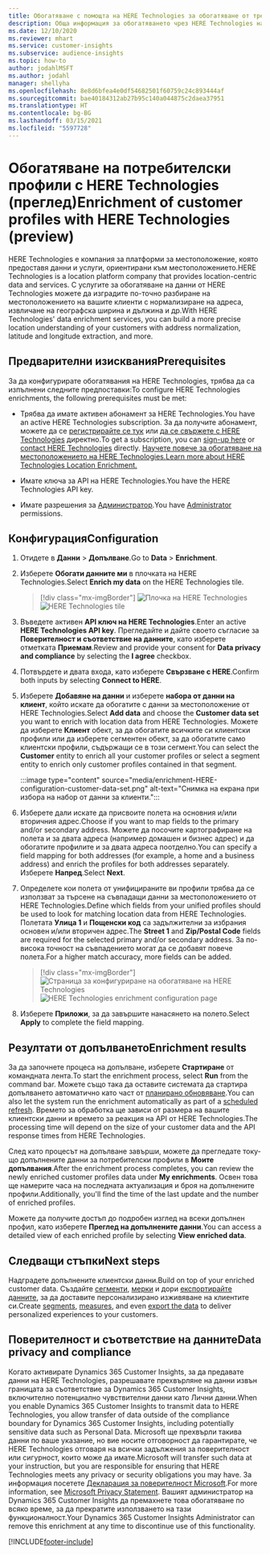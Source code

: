 ```yaml
---
title: Обогатяване с помощта на HERE Technologies за обогатяване от трети страни
description: Обща информация за обогатяването чрез HERE Technologies на трети страни.
ms.date: 12/10/2020
ms.reviewer: mhart
ms.service: customer-insights
ms.subservice: audience-insights
ms.topic: how-to
author: jodahlMSFT
ms.author: jodahl
manager: shellyha
ms.openlocfilehash: 8e8d6bfea4e0df54682501f60759c24c893444af
ms.sourcegitcommit: bae40184312ab27b95c140a044875c2daea37951
ms.translationtype: HT
ms.contentlocale: bg-BG
ms.lasthandoff: 03/15/2021
ms.locfileid: "5597728"
---
```

# <a name="enrichment-of-customer-profiles-with-here-technologies-preview"></a><span data-ttu-id="e34f0-103">Обогатяване на потребителски профили с HERE Technologies (преглед)</span><span class="sxs-lookup"><span data-stu-id="e34f0-103">Enrichment of customer profiles with HERE Technologies (preview)</span></span>

<span data-ttu-id="e34f0-104">HERE Technologies е компания за платформи за местоположение, която предоставя данни и услуги, ориентирани към местоположението.</span><span class="sxs-lookup"><span data-stu-id="e34f0-104">HERE Technologies is a location platform company that provides location-centric data and services.</span></span> <span data-ttu-id="e34f0-105">С услугите за обогатяване на данни от HERE Technologies можете да изградите по-точно разбиране на местоположението на вашите клиенти с нормализиране на адреса, извличане на географска ширина и дължина и др.</span><span class="sxs-lookup"><span data-stu-id="e34f0-105">With HERE Technologies' data enrichment services, you can build a more precise location understanding of your customers with address normalization, latitude and longitude extraction, and more.</span></span>

## <a name="prerequisites"></a><span data-ttu-id="e34f0-106">Предварителни изисквания</span><span class="sxs-lookup"><span data-stu-id="e34f0-106">Prerequisites</span></span>

<span data-ttu-id="e34f0-107">За да конфигурирате обогатявания на HERE Technologies, трябва да са изпълнени следните предпоставки:</span><span class="sxs-lookup"><span data-stu-id="e34f0-107">To configure HERE Technologies enrichments, the following prerequisites must be met:</span></span>

- <span data-ttu-id="e34f0-108">Трябва да имате активен абонамент за HERE Technologies.</span><span class="sxs-lookup"><span data-stu-id="e34f0-108">You have an active HERE Technologies subscription.</span></span> <span data-ttu-id="e34f0-109">За да получите абонамент, можете да се [регистрирайте се тук](https://developer.here.com/sign-up?utm_medium=referral&utm_source=Microsoft-Dynamics-CI&create=Freemium-Basic) или [да се свържете с HERE Technologies](https://developer.here.com/help?utm_medium=referral&utm_source=Microsoft-Dynamics-CI#how-can-we-help-you) директно.</span><span class="sxs-lookup"><span data-stu-id="e34f0-109">To get a subscription, you can [sign-up here](https://developer.here.com/sign-up?utm_medium=referral&utm_source=Microsoft-Dynamics-CI&create=Freemium-Basic) or [contact HERE Technologies](https://developer.here.com/help?utm_medium=referral&utm_source=Microsoft-Dynamics-CI#how-can-we-help-you) directly.</span></span> [<span data-ttu-id="e34f0-110">Научете повече за обогатяване на местоположението на HERE Technologies.</span><span class="sxs-lookup"><span data-stu-id="e34f0-110">Learn more about HERE Technologies Location Enrichment.</span></span>](https://developer.here.com/location-enrichment?cid=Dev-MicrosoftDynamics-DB-0-Dev-&utm_source=MicrosoftDynamics&utm_medium=referral&utm_campaign=Online_Dev_ReferralMicrosoft)

- <span data-ttu-id="e34f0-111">Имате ключа за API на HERE Technologies.</span><span class="sxs-lookup"><span data-stu-id="e34f0-111">You have the HERE Technologies API key.</span></span>

- <span data-ttu-id="e34f0-112">Имате разрешения за [Администратор](permissions.md#administrator).</span><span class="sxs-lookup"><span data-stu-id="e34f0-112">You have [Administrator](permissions.md#administrator) permissions.</span></span>

## <a name="configuration"></a><span data-ttu-id="e34f0-113">Конфигурация</span><span class="sxs-lookup"><span data-stu-id="e34f0-113">Configuration</span></span>

1. <span data-ttu-id="e34f0-114">Отидете в **Данни** > **Допълване**.</span><span class="sxs-lookup"><span data-stu-id="e34f0-114">Go to **Data** > **Enrichment**.</span></span>

1. <span data-ttu-id="e34f0-115">Изберете **Обогати данните ми** в плочката на HERE Technologies.</span><span class="sxs-lookup"><span data-stu-id="e34f0-115">Select **Enrich my data** on the HERE Technologies tile.</span></span>

   > [!div class="mx-imgBorder"]
   > <span data-ttu-id="e34f0-116">![Плочка на HERE Technologies](media/HERE-tile.png "Плочка на HERE Technologies")</span><span class="sxs-lookup"><span data-stu-id="e34f0-116">![HERE Technologies tile](media/HERE-tile.png "HERE Technologies tile")</span></span>

1. <span data-ttu-id="e34f0-117">Въведете активен **API ключ на HERE Technologies**.</span><span class="sxs-lookup"><span data-stu-id="e34f0-117">Enter an active **HERE Technologies API key**.</span></span> <span data-ttu-id="e34f0-118">Прегледайте и дайте своето съгласие за **Поверителност и съответствие на данните**, като изберете отметката **Приемам**.</span><span class="sxs-lookup"><span data-stu-id="e34f0-118">Review and provide your consent for **Data privacy and compliance** by selecting the **I agree** checkbox.</span></span> 

1. <span data-ttu-id="e34f0-119">Потвърдете и двата входа, като изберете **Свързване с HERE**.</span><span class="sxs-lookup"><span data-stu-id="e34f0-119">Confirm both inputs by selecting **Connect to HERE**.</span></span>

1.  <span data-ttu-id="e34f0-120">Изберете **Добавяне на данни** и изберете **набора от данни на клиент**, който искате да обогатите с данни за местоположение от HERE Technologies.</span><span class="sxs-lookup"><span data-stu-id="e34f0-120">Select **Add data** and choose the **Customer data set** you want to enrich with location data from HERE Technologies.</span></span> <span data-ttu-id="e34f0-121">Можете да изберете **Клиент** обект, за да обогатите всичките си клиентски профили или да изберете сегментен обект, за да обогатите само клиентски профили, съдържащи се в този сегмент.</span><span class="sxs-lookup"><span data-stu-id="e34f0-121">You can select the **Customer** entity to enrich all your customer profiles or select a segment entity to enrich only customer profiles contained in that segment.</span></span>

    :::image type="content" source="media/enrichment-HERE-configuration-customer-data-set.png" alt-text="Снимка на екрана при избора на набор от данни за клиенти.":::

1. <span data-ttu-id="e34f0-123">Изберете дали искате да присвоите полета на основния и/или вторичния адрес.</span><span class="sxs-lookup"><span data-stu-id="e34f0-123">Choose if you want to map fields to the primary and/or secondary address.</span></span> <span data-ttu-id="e34f0-124">Можете да посочите картографиране на полета и за двата адреса (например домашен и бизнес адрес) и да обогатите профилите и за двата адреса поотделно.</span><span class="sxs-lookup"><span data-stu-id="e34f0-124">You can specify a field mapping for both addresses (for example, a home and a business address) and enrich the profiles for both addresses separately.</span></span> <span data-ttu-id="e34f0-125">Изберете **Напред**.</span><span class="sxs-lookup"><span data-stu-id="e34f0-125">Select **Next**.</span></span>

1. <span data-ttu-id="e34f0-126">Определете кои полета от унифицираните ви профили трябва да се използват за търсене на съвпадащи данни за местоположението от HERE Technologies.</span><span class="sxs-lookup"><span data-stu-id="e34f0-126">Define which fields from your unified profiles should be used to look for matching location data from HERE Technologies.</span></span> <span data-ttu-id="e34f0-127">Полетата **Улица 1** и **Пощенски код** са задължителни за избрания основен и/или вторичен адрес.</span><span class="sxs-lookup"><span data-stu-id="e34f0-127">The **Street 1** and **Zip/Postal Code** fields are required for the selected primary and/or secondary address.</span></span> <span data-ttu-id="e34f0-128">За по-висока точност на съвпадението могат да се добавят повече полета.</span><span class="sxs-lookup"><span data-stu-id="e34f0-128">For a higher match accuracy, more fields can be added.</span></span>

   > [!div class="mx-imgBorder"]
   > <span data-ttu-id="e34f0-129">![Страница за конфигуриране на обогатяване на HERE Technologies](media/enrichment-HERE-configuration.png "Страница за конфигуриране на обогатяване на HERE Technologies")</span><span class="sxs-lookup"><span data-stu-id="e34f0-129">![HERE Technologies enrichment configuration page](media/enrichment-HERE-configuration.png "HERE Technologies enrichment configuration page")</span></span>

1. <span data-ttu-id="e34f0-130">Изберете **Приложи**, за да завършите нанасянето на полето.</span><span class="sxs-lookup"><span data-stu-id="e34f0-130">Select **Apply** to complete the field mapping.</span></span>

## <a name="enrichment-results"></a><span data-ttu-id="e34f0-131">Резултати от допълването</span><span class="sxs-lookup"><span data-stu-id="e34f0-131">Enrichment results</span></span>

<span data-ttu-id="e34f0-132">За да започнете процеса на допълване, изберете **Стартиране** от командната лента.</span><span class="sxs-lookup"><span data-stu-id="e34f0-132">To start the enrichment process, select **Run** from the command bar.</span></span> <span data-ttu-id="e34f0-133">Можете също така да оставите системата да стартира допълването автоматично като част от [планирано обновяване](system.md#schedule-tab).</span><span class="sxs-lookup"><span data-stu-id="e34f0-133">You can also let the system run the enrichment automatically as part of a [scheduled refresh](system.md#schedule-tab).</span></span> <span data-ttu-id="e34f0-134">Времето за обработка ще зависи от размера на вашите клиентски данни и времето за реакция на API от HERE Technologies.</span><span class="sxs-lookup"><span data-stu-id="e34f0-134">The processing time will depend on the size of your customer data and the API response times from HERE Technologies.</span></span>

<span data-ttu-id="e34f0-135">След като процесът на допълване завърши, можете да прегледате току-що допълнените данни за потребителски профили в **Моите допълвания**.</span><span class="sxs-lookup"><span data-stu-id="e34f0-135">After the enrichment process completes, you can review the newly enriched customer profiles data under **My enrichments**.</span></span> <span data-ttu-id="e34f0-136">Освен това ще намерите часа на последната актуализация и броя на допълнените профили.</span><span class="sxs-lookup"><span data-stu-id="e34f0-136">Additionally, you'll find the time of the last update and the number of enriched profiles.</span></span>

<span data-ttu-id="e34f0-137">Можете да получите достъп до подробен изглед на всеки допълнен профил, като изберете **Преглед на допълнените данни**.</span><span class="sxs-lookup"><span data-stu-id="e34f0-137">You can access a detailed view of each enriched profile by selecting **View enriched data**.</span></span>

## <a name="next-steps"></a><span data-ttu-id="e34f0-138">Следващи стъпки</span><span class="sxs-lookup"><span data-stu-id="e34f0-138">Next steps</span></span>

<span data-ttu-id="e34f0-139">Надградете допълнените клиентски данни.</span><span class="sxs-lookup"><span data-stu-id="e34f0-139">Build on top of your enriched customer data.</span></span> <span data-ttu-id="e34f0-140">Създайте [сегменти](segments.md), [мерки](measures.md) и дори [експортирайте данните](export-destinations.md), за да доставите персонализирано изживяване на клиентите си.</span><span class="sxs-lookup"><span data-stu-id="e34f0-140">Create [segments](segments.md), [measures](measures.md), and even [export the data](export-destinations.md) to deliver personalized experiences to your customers.</span></span>

## <a name="data-privacy-and-compliance"></a><span data-ttu-id="e34f0-141">Поверителност и съответствие на данните</span><span class="sxs-lookup"><span data-stu-id="e34f0-141">Data privacy and compliance</span></span>

<span data-ttu-id="e34f0-142">Когато активирате Dynamics 365 Customer Insights, за да предавате данни на HERE Technologies, разрешавате прехвърляне на данни извън границата за съответствие за Dynamics 365 Customer Insights, включително потенциално чувствителни данни като Лични данни.</span><span class="sxs-lookup"><span data-stu-id="e34f0-142">When you enable Dynamics 365 Customer Insights to transmit data to HERE Technologies, you allow transfer of data outside of the compliance boundary for Dynamics 365 Customer Insights, including potentially sensitive data such as Personal Data.</span></span> <span data-ttu-id="e34f0-143">Microsoft ще прехвърли такива данни по ваше указание, но вие носите отговорност да гарантирате, че HERE Technologies отговаря на всички задължения за поверителност или сигурност, които може да имате.</span><span class="sxs-lookup"><span data-stu-id="e34f0-143">Microsoft will transfer such data at your instruction, but you are responsible for ensuring that HERE Technologies meets any privacy or security obligations you may have.</span></span> <span data-ttu-id="e34f0-144">За информация посетете [Декларация за поверителност Microsoft](https://go.microsoft.com/fwlink/?linkid=396732).</span><span class="sxs-lookup"><span data-stu-id="e34f0-144">For more information, see [Microsoft Privacy Statement](https://go.microsoft.com/fwlink/?linkid=396732).</span></span>
<span data-ttu-id="e34f0-145">Вашият администратор на Dynamics 365 Customer Insights да премахнете това обогатяване по всяко време, за да прекратите използването на тази функционалност.</span><span class="sxs-lookup"><span data-stu-id="e34f0-145">Your Dynamics 365 Customer Insights Administrator can remove this enrichment at any time to discontinue use of this functionality.</span></span>


[!INCLUDE[footer-include](../includes/footer-banner.md)]